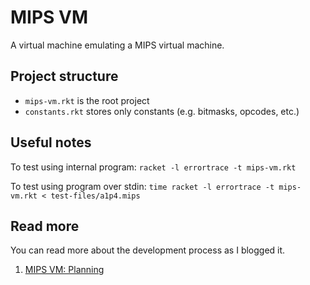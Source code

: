 # MIPS VM
A virtual machine emulating a MIPS virtual machine.

## Project structure
- `mips-vm.rkt` is the root project
- `constants.rkt` stores only constants (e.g. bitmasks, opcodes, etc.)

## Useful notes
To test using internal program:
`racket -l errortrace -t mips-vm.rkt`

To test using program over stdin:
`time racket -l errortrace -t mips-vm.rkt < test-files/a1p4.mips`

## Read more
You can read more about the development process as I blogged it.

1. [MIPS VM: Planning](https://ckuhl.com/blog/mips-vm-planning/)

